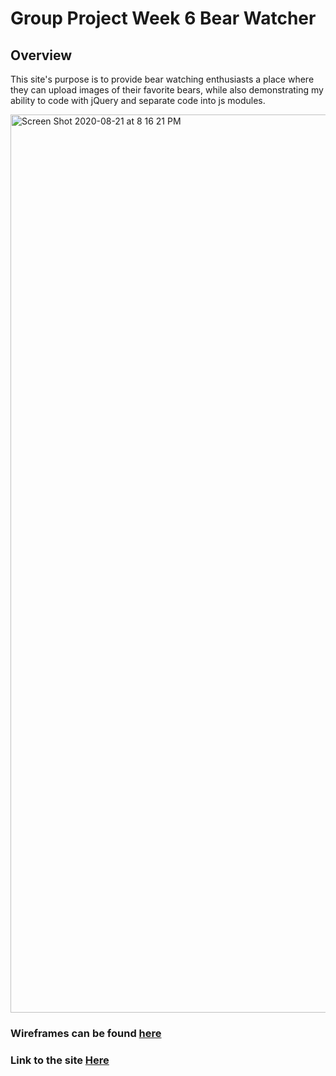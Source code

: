 # Group Project Week 6 Bear Watcher

## Overview
This site's purpose is to provide bear watching enthusiasts a place where they can upload images of their favorite bears, while also demonstrating my ability to code with jQuery and separate code into js modules. 

<img width="1437" alt="Screen Shot 2020-08-21 at 8 16 21 PM" src="https://user-images.githubusercontent.com/65687019/90946752-94bb0a80-e3f5-11ea-9a90-2aca7d51bd77.png">


### Wireframes can be found <a href="https://www.figma.com/file/OzaR4L9eV1ZEauPU5VxPIa/Bear-Watcher?node-id=0%3A1">here</a>

### Link to the site <a href="https://smbearwatcher.netlify.app/">Here</a>
